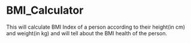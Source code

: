 # BMI_Calculator
This will calculate BMI Index of a person according to their height(in cm) and weight(in kg) and will tell about the BMI health of the person. 
